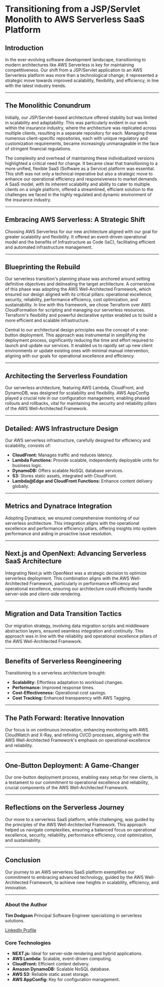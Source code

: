 # Transitioning from a JSP/Servlet Monolith to AWS Serverless SaaS Platform

## Introduction
In the ever-evolving software development landscape, transitioning to modern architectures like AWS Serverless is key for maintaining competitiveness. Our shift from a JSP/Servlet application to an AWS Serverless platform was more than a technological change; it represented a strategic move towards improved scalability, flexibility, and efficiency, in line with the latest industry trends.

---

## The Monolithic Conundrum
Initially, our JSP/Servlet-based architecture offered stability but was limited in scalability and adaptability. This was particularly evident in our work within the insurance industry, where the architecture was replicated across multiple clients, resulting in a separate repository for each. Managing these numerous client-specific repositories, each with unique regulatory and customization requirements, became increasingly unmanageable in the face of stringent financial regulations.

The complexity and overhead of maintaining these individualized versions highlighted a critical need for change. It became clear that transitioning to a more unified, flexible SaaS (Software as a Service) platform was essential. This shift was not only a technical imperative but also a strategic move to enhance our operational efficiency and responsiveness to market demands. A SaaS model, with its inherent scalability and ability to cater to multiple clients on a single platform, offered a streamlined, efficient solution to the challenges we faced in the highly regulated and dynamic environment of the insurance industry.

---

## Embracing AWS Serverless: A Strategic Shift
Choosing AWS Serverless for our new architecture aligned with our goal for greater scalability and flexibility. It offered an event-driven operational model and the benefits of Infrastructure as Code (IaC), facilitating efficient and automated infrastructure management.

---

## Blueprinting the Rebuild
Our serverless transition's planning phase was anchored around setting definitive objectives and delineating the target architecture. A cornerstone of this phase was adopting the AWS Well-Architected Framework, which ensured our design aligned with its critical pillars: operational excellence, security, reliability, performance efficiency, cost optimization, and sustainability. In line with this framework, we chose Terraform over AWS CloudFormation for scripting and managing our serverless resources. Terraform's flexibility and powerful declarative syntax enabled us to build a more efficient and scalable infrastructure.

Central to our architectural design principles was the concept of a one-button deployment. This approach was instrumental in simplifying the deployment process, significantly reducing the time and effort required to launch and update our services. It enabled us to rapidly set up new client environments or update existing ones with minimal manual intervention, aligning with our goals for operational excellence and efficiency.

---

## Architecting the Serverless Foundation
Our serverless architecture, featuring AWS Lambda, CloudFront, and DynamoDB, was designed for scalability and flexibility. AWS AppConfig played a crucial role in our configuration management, enabling phased rollouts and rollbacks, vital for maintaining the security and reliability pillars of the AWS Well-Architected Framework.

---

## Detailed: AWS Infrastructure Design
Our AWS serverless infrastructure, carefully designed for efficiency and scalability, consists of:
- **CloudFront:** Manages traffic and reduces latency.
- **Lambda Functions:** Provide scalable, independently deployable units for business logic.
- **DynamoDB:** Offers scalable NoSQL database services.
- **S3:** Stores static assets, integrated with CloudFront.
- **Lambda@Edge and CloudFront Functions:** Enhance content delivery globally.

---

## Metrics and Dynatrace Integration
Adopting Dynatrace, we ensured comprehensive monitoring of our serverless architecture. This integration aligns with the operational excellence and performance efficiency pillars, offering insights into system performance and aiding in proactive issue resolution.

---

## Next.js and OpenNext: Advancing Serverless SaaS Architecture
Integrating Next.js with OpenNext was a strategic decision to optimize serverless deployment. This combination aligns with the AWS Well-Architected Framework, particularly in performance efficiency and operational excellence, ensuring our architecture could efficiently handle server-side and client-side rendering.

---

## Migration and Data Transition Tactics
Our migration strategy, involving data migration scripts and middleware abstraction layers, ensured seamless integration and continuity. This approach was in line with the reliability and operational excellence pillars of the AWS Well-Architected Framework.

---

## Benefits of Serverless Reengineering
Transitioning to a serverless architecture brought:
- **Scalability:** Effortless adaptation to workload changes.
- **Performance:** Improved response times.
- **Cost-Effectiveness:** Operational cost savings.
- **Cost Tracking:** Enhanced transparency with AWS Tagging.

---

## The Path Forward: Iterative Innovation
Our focus is on continuous innovation, enhancing monitoring with AWS CloudWatch and X-Ray, and refining CI/CD processes, aligning with the AWS Well-Architected Framework's emphasis on operational excellence and reliability.

---

## One-Button Deployment: A Game-Changer
Our one-button deployment process, enabling easy setup for new clients, is a testament to our commitment to operational excellence and reliability, crucial components of the AWS Well-Architected Framework.

---

## Reflections on the Serverless Journey
Our move to a serverless SaaS platform, while challenging, was guided by the principles of the AWS Well-Architected Framework. This approach helped us navigate complexities, ensuring a balanced focus on operational excellence, security, reliability, performance efficiency, cost optimization, and sustainability.

---

## Conclusion
Our journey to an AWS serverless SaaS platform exemplifies our commitment to embracing advanced technology, guided by the AWS Well-Architected Framework, to achieve new heights in scalability, efficiency, and innovation.

---

### About the Author
**Tim Dodgson**
Principal Software Engineer specializing in serverless solutions.

[LinkedIn Profile](#)

### Core Technologies
- **NEXT.js:** Ideal for server-side rendering and hybrid applications.
- **AWS Lambda:** Scalable, event-driven computing.
- **CloudFront:** Efficient content delivery.
- **Amazon DynamoDB:** Scalable NoSQL database.
- **AWS S3:** Reliable static asset storage.
- **AWS AppConfig:** Key for configuration management.

